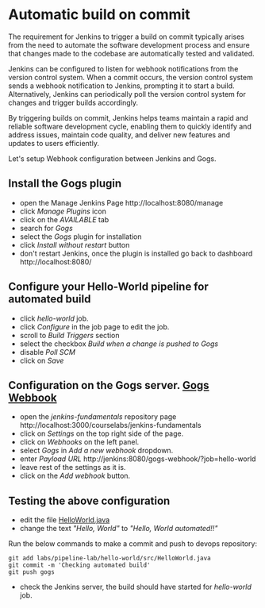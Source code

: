 # Automatic build on commit

The requirement for Jenkins to trigger a build on commit typically arises from the need to automate the software development process and ensure that changes made to the codebase are automatically tested and validated. 

Jenkins can be configured to listen for webhook notifications from the version control system. When a commit occurs, the version control system sends a webhook notification to Jenkins, prompting it to start a build. Alternatively, Jenkins can periodically poll the version control system for changes and trigger builds accordingly.
 
By triggering builds on commit, Jenkins helps teams maintain a rapid and reliable software development cycle, enabling them to quickly identify and address issues, maintain code quality, and deliver new features and updates to users efficiently.

Let's setup Webhook configuration between Jenkins and Gogs.

## Install the Gogs plugin

- open the Manage Jenkins Page http://localhost:8080/manage
- click _Manage Plugins_ icon
- click on the _AVAILABLE_ tab
- search for _Gogs_
- select the _Gogs_ plugin for installation
- click _Install without restart_ button
- don't restart Jenkins, once the plugin is installed go back to dashboard http://localhost:8080/

## Configure your Hello-World pipeline for automated build

- click _hello-world_ job.
- click _Configure_ in the job page to edit the job.
- scroll to _Build Triggers_ section
- select the checkbox _Build when a change is pushed to Gogs_
- disable _Poll SCM_
- click on _Save_

## Configuration on the Gogs server. [Gogs Webbook](https://plugins.jenkins.io/gogs-webhook/)

- open the _jenkins-fundamentals_ repository page http://localhost:3000/courselabs/jenkins-fundamentals
- click on _Settings_ on the top right side of the page.
- click on _Webhooks_ on the left panel.
- select _Gogs_ in _Add a new webhook_ dropdown.
- enter _Payload URL_ http://jenkins:8080/gogs-webhook/?job=hello-world
- leave rest of the settings as it is.
- click on the _Add webhook_ button.

## Testing the above configuration

- edit the file [HelloWorld.java](../pipeline-lab/hello-world/src/HelloWorld.java)
- change the text _"Hello, World"_ to _"Hello, World automated!!"_

Run the below commands to make a commit and push to devops repository:
```
git add labs/pipeline-lab/hello-world/src/HelloWorld.java
git commit -m 'Checking automated build'
git push gogs
```
- check the Jenkins server, the build should have started for _hello-world_ job.
